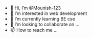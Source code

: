 - 👋 Hi, I’m @Mounish-123
- 👀 I’m interested in web development
- 🌱 I’m currently learning BE cse
- 💞️ I’m looking to collaborate on ...
- 📫 How to reach me ...

<!---
Mounish-123/Mounish-123 is a ✨ special ✨ repository because its `README.md` (this file) appears on your GitHub profile.
You can click the Preview link to take a look at your changes.
--->
